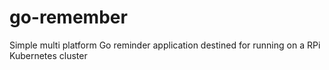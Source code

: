 # go-remember
Simple multi platform Go reminder application destined for running on a RPi Kubernetes cluster
